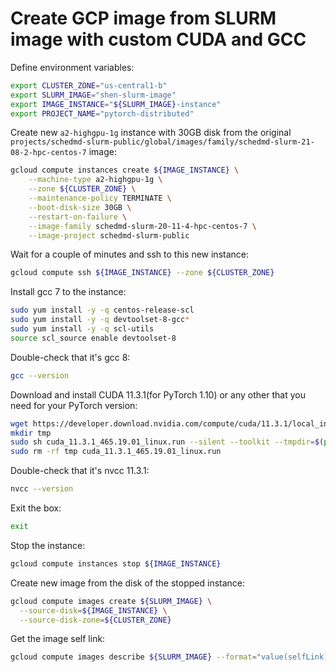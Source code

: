 # Create GCP image from SLURM image with custom CUDA and GCC

Define environment variables:
```bash
export CLUSTER_ZONE="us-central1-b"
export SLURM_IMAGE="shen-slurm-image"
export IMAGE_INSTANCE="${SLURM_IMAGE}-instance"
export PROJECT_NAME="pytorch-distributed"
```

Create new `a2-highgpu-1g` instance with 30GB disk from the original `projects/schedmd-slurm-public/global/images/family/schedmd-slurm-21-08-2-hpc-centos-7` image:
```bash
gcloud compute instances create ${IMAGE_INSTANCE} \
	--machine-type a2-highgpu-1g \
	--zone ${CLUSTER_ZONE} \
	--maintenance-policy TERMINATE \
	--boot-disk-size 30GB \
	--restart-on-failure \
	--image-family schedmd-slurm-20-11-4-hpc-centos-7 \
	--image-project schedmd-slurm-public
```

Wait for a couple of minutes and ssh to this new instance:
```bash
gcloud compute ssh ${IMAGE_INSTANCE} --zone ${CLUSTER_ZONE}
```

Install gcc 7 to the instance:
```bash
sudo yum install -y -q centos-release-scl
sudo yum install -y -q devtoolset-8-gcc*
sudo yum install -y -q scl-utils
source scl_source enable devtoolset-8
```

Double-check that it's gcc 8:
```bash
gcc --version
```

Download and install CUDA 11.3.1(for PyTorch 1.10) or any other that you need for your PyTorch version:
```bash
wget https://developer.download.nvidia.com/compute/cuda/11.3.1/local_installers/cuda_11.3.1_465.19.01_linux.run
mkdir tmp
sudo sh cuda_11.3.1_465.19.01_linux.run --silent --toolkit --tmpdir=$(pwd)/tmp
sudo rm -rf tmp cuda_11.3.1_465.19.01_linux.run
```

Double-check that it's nvcc 11.3.1:
```bash
nvcc --version
```

Exit the box:
```bash
exit
```

Stop the instance:
```bash
gcloud compute instances stop ${IMAGE_INSTANCE}
```

Create new image from the disk of the stopped instance:
```bash
gcloud compute images create ${SLURM_IMAGE} \
  --source-disk=${IMAGE_INSTANCE} \
  --source-disk-zone=${CLUSTER_ZONE}
```

Get the image self link:
```bash
gcloud compute images describe ${SLURM_IMAGE} --format="value(selfLink)"
```

